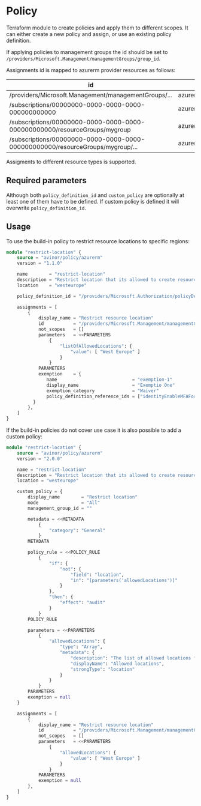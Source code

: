 # Policy

Terraform module to create policies and apply them to different scopes. It can either create a new policy and assign, or use an existing policy definition.

If applying policies to management groups the id should be set to `/providers/Microsoft.Management/managementGroups/group_id`.

Assignments id is mapped to azurerm provider resources as follows:

| id                                                                             | azurerm resource                           |
|--------------------------------------------------------------------------------|--------------------------------------------|
| /providers/Microsoft.Management/managementGroups/...                           | azurerm_management_group_policy_assignment |
| /subscriptions/00000000-0000-0000-0000-000000000000                            | azurerm_subscription_policy_assignment     |
| /subscriptions/00000000-0000-0000-0000-000000000000/resourceGroups/mygroup     | azurerm_resource_group_policy_assignment   |
| /subscriptions/00000000-0000-0000-0000-000000000000/resourceGroups/mygroup/... | azurerm_resource_policy_assignment         |

Assigments to different resource types is supported.

## Required parameters

Although both `policy_definition_id` and `custom_policy` are optionally at least one of them have to be defined. If custom policy is defined it will overwrite `policy_definition_id`.

## Usage

To use the build-in policy to restrict resource locations to specific regions:

```terraform
module "restrict-location" {
    source = "avinor/policy/azurerm"
    version = "1.1.0"

    name        = "restrict-location"
    description = "Restrict location that its allowed to create resources in."
    location    = "westeurope"

    policy_definition_id = "/providers/Microsoft.Authorization/policyDefinitions/e56962a6-4747-49cd-b67b-bf8b01975c4c"

    assignments = [
        {
            display_name = "Restrict resource location"
            id           = "/providers/Microsoft.Management/managementGroups/group_id"
            not_scopes   = []
            parameters   = <<PARAMETERS
                {
                    "listOfAllowedLocations": {
                        "value": [ "West Europe" ]
                    }
                }
            PARAMETERS
            exemption    = {
               name                            = "exemption-1"
               display_name                    = "Exemptio One"
               exemption_category              = "Waiver"
               policy_definition_reference_ids = ["identityEnableMFAForWritePermissionsMonitoring"]
          }
        },
    ]
}
```

If the build-in policies do not cover use case it is also possible to add a custom policy:

```terraform
module "restrict-location" {
    source = "avinor/policy/azurerm"
    version = "2.0.0"

    name = "restrict-location"
    description = "Restrict location that its allowed to create resources in."
    location = "westeurope"

    custom_policy = {
        display_name        = "Restrict location"
        mode                = "All"
        management_group_id = ""

        metadata = <<METADATA
            {
                "category": "General"
            }
        METADATA

        policy_rule = <<POLICY_RULE
            {
                "if": {
                    "not": {
                        "field": "location",
                        "in": "[parameters('allowedLocations')]"
                    }
                },
                "then": {
                    "effect": "audit"
                }
            }
        POLICY_RULE

        parameters = <<PARAMETERS
            {
                "allowedLocations": {
                    "type": "Array",
                    "metadata": {
                        "description": "The list of allowed locations for resources.",
                        "displayName": "Allowed locations",
                        "strongType": "location"
                    }
                }
            }
        PARAMETERS
        exemption = null
    }

    assignments = [
        {
            display_name = "Restrict resource location"
            id           = "/providers/Microsoft.Management/managementGroups/group_id"
            not_scopes   = []
            parameters   = <<PARAMETERS
                {
                    "allowedLocations": {
                        "value": [ "West Europe" ]
                    }
                }
            PARAMETERS
            exemption = null
        },
    ]
}
```
